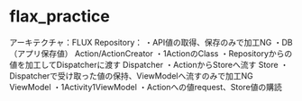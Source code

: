 # flax_practice
アーキテクチャ：FLUX
Repository：
 ・API値の取得、保存のみで加工NG
 ・DB（アプリ保存値）
Action/ActionCreator
 ・1ActionのClass
 ・Repositoryからの値を加工してDispatcherに渡す
Dispatcher
 ・ActionからStoreへ流す
Store
 ・Dispatcherで受け取った値の保持、ViewModelへ流すのみで加工NG
ViewModel
 ・1Activity1ViewModel
 ・Actionへの値request、Store値の購読
